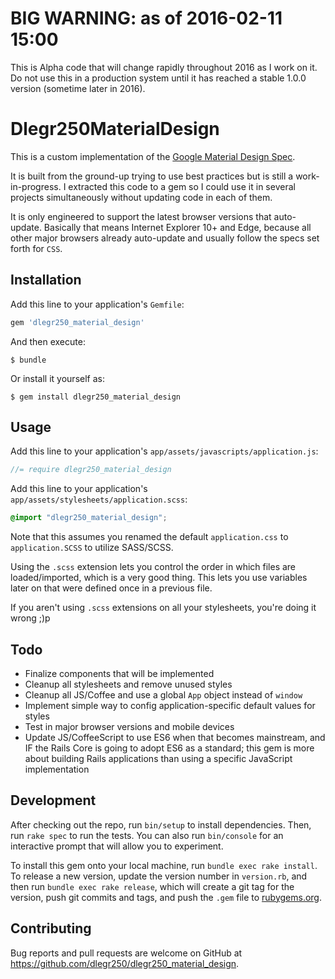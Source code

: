 # BIG WARNING: as of 2016-02-11 15:00

This is Alpha code that will change rapidly throughout 2016 as I work on it.  Do not use this in a production system until it has reached a stable 1.0.0 version (sometime later in 2016).

# Dlegr250MaterialDesign

This is a custom implementation of the [Google Material Design Spec](http://www.google.com/design/spec/material-design/introduction.html).

It is built from the ground-up trying to use best practices but is still a work-in-progress.  I extracted this code to a gem so I could use it in several projects simultaneously without updating code in each of them.

It is only engineered to support the latest browser versions that auto-update. Basically that means Internet Explorer 10+ and Edge, because all other major browsers already auto-update and usually follow the specs set forth for `CSS`.

## Installation

Add this line to your application's `Gemfile`:

```ruby
gem 'dlegr250_material_design'
```

And then execute:

    $ bundle

Or install it yourself as:

    $ gem install dlegr250_material_design

## Usage

Add this line to your application's `app/assets/javascripts/application.js`:

```js
//= require dlegr250_material_design
```

Add this line to your application's `app/assets/stylesheets/application.scss`:

```css
@import "dlegr250_material_design";
```

Note that this assumes you renamed the default `application.css` to `application.SCSS` to utilize SASS/SCSS.

Using the `.scss` extension lets you control the order in which files are loaded/imported, which is a very good thing. This lets you use variables later on that were defined once in a previous file.

If you aren't using `.scss` extensions on all your stylesheets, you're doing it wrong ;)p

## Todo

* Finalize components that will be implemented
* Cleanup all stylesheets and remove unused styles
* Cleanup all JS/Coffee and use a global `App` object instead of `window`
* Implement simple way to config application-specific default values for styles
* Test in major browser versions and mobile devices
* Update JS/CoffeeScript to use ES6 when that becomes mainstream, and IF the Rails Core is going to adopt ES6 as a standard; this gem is more about building Rails applications than using a specific JavaScript implementation

## Development

After checking out the repo, run `bin/setup` to install dependencies. Then, run `rake spec` to run the tests. You can also run `bin/console` for an interactive prompt that will allow you to experiment.

To install this gem onto your local machine, run `bundle exec rake install`. To release a new version, update the version number in `version.rb`, and then run `bundle exec rake release`, which will create a git tag for the version, push git commits and tags, and push the `.gem` file to [rubygems.org](https://rubygems.org).

## Contributing

Bug reports and pull requests are welcome on GitHub at https://github.com/dlegr250/dlegr250_material_design.
